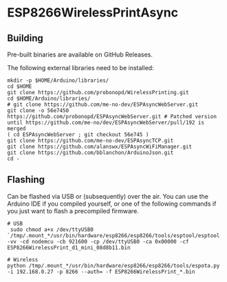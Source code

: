 # ESP8266WirelessPrintAsync

## Building

Pre-built binaries are available on GitHub Releases.

The following external libraries need to be installed:

```
mkdir -p $HOME/Arduino/libraries/
cd $HOME
git clone https://github.com/probonopd/WirelessPrinting.git
cd $HOME/Arduino/libraries/
# git clone https://github.com/me-no-dev/ESPAsyncWebServer.git
git clone -o 56e7450 https://github.com/probonopd/ESPAsyncWebServer.git # Patched version until https://github.com/me-no/dev/ESPAsyncWebServer/pull/192 is merged
( cd ESPAsyncWebServer ; git checkout 56e745 )
git clone https://github.com/me-no-dev/ESPAsyncTCP.git
git clone https://github.com/alanswx/ESPAsyncWiFiManager.git
git clone https://github.com/bblanchon/ArduinoJson.git
cd -
```
## Flashing

Can be flashed via USB or (subsequently) over the air. You can use the Arduino IDE if you compiled yourself, or one of the following commands if you just want to flash a precompiled firmware.

```
# USB
 sudo chmod a+x /dev/ttyUSB0
`/tmp/.mount_*/usr/bin/hardware/esp8266/esp8266/tools/esptool/esptool -vv -cd nodemcu -cb 921600 -cp /dev/ttyUSB0 -ca 0x00000 -cf ESP8266WirelessPrint_d1_mini_08d8b11.bin

# Wireless
python /tmp/.mount_*/usr/bin/hardware/esp8266/esp8266/tools/espota.py -i 192.168.0.27 -p 8266 --auth= -f ESP8266WirelessPrint_*.bin
```
